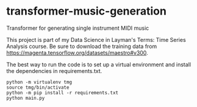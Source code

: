 # transformer-music-generation
Transformer for generating single instrument MIDI music

This project is part of my Data Science in Layman's Terms: Time Series Analysis course.  Be sure to download the training data from <https://magenta.tensorflow.org/datasets/maestro#v300>.

The best way to run the code is to set up a virtual environment and install the dependencies in requirements.txt.

```
python -m virtualenv tmg
source tmg/bin/activate
python -m pip install -r requirements.txt
python main.py
```
